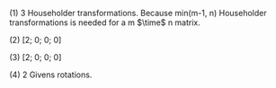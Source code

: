 
(1) 3 Householder transformations. Because min(m-1, n) Householder transformations is needed for a m $\time$ n matrix.

(2) [2; 0; 0; 0]

(3) [2; 0; 0; 0]

(4) 2 Givens rotations.
